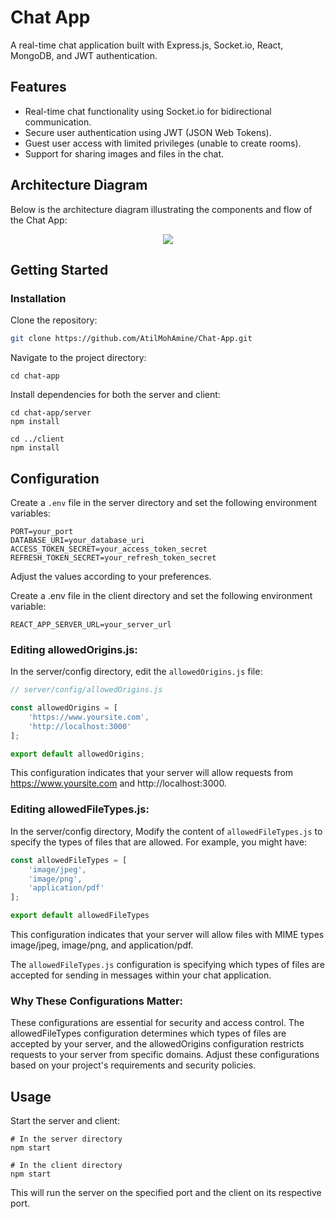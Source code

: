 # Chat App
A real-time chat application built with Express.js, Socket.io, React, MongoDB, and JWT authentication.

## Features
- Real-time chat functionality using Socket.io for bidirectional communication.
- Secure user authentication using JWT (JSON Web Tokens).
- Guest user access with limited privileges (unable to create rooms).
- Support for sharing images and files in the chat.

## Architecture Diagram
Below is the architecture diagram illustrating the components and flow of the Chat App:

<p align="center">
   <img src="https://github.com/AtilMohAmine/Chat-App/assets/86023602/d0745e82-a300-437e-ac79-b62b95ebf9d0">
</p>

## Getting Started

### Installation

Clone the repository:
```bash
git clone https://github.com/AtilMohAmine/Chat-App.git
```

Navigate to the project directory:
```bach
cd chat-app
```

Install dependencies for both the server and client:
```bach
cd chat-app/server
npm install

cd ../client
npm install
```

## Configuration

Create a `.env` file in the server directory and set the following environment variables:

```env
PORT=your_port
DATABASE_URI=your_database_uri
ACCESS_TOKEN_SECRET=your_access_token_secret
REFRESH_TOKEN_SECRET=your_refresh_token_secret
```
Adjust the values according to your preferences.

Create a .env file in the client directory and set the following environment variable:
```env
REACT_APP_SERVER_URL=your_server_url
```

### Editing allowedOrigins.js:

In the server/config directory, edit the `allowedOrigins.js` file:

```javascript
// server/config/allowedOrigins.js

const allowedOrigins = [
    'https://www.yoursite.com',
    'http://localhost:3000'
];

export default allowedOrigins;
```

This configuration indicates that your server will allow requests from https://www.yoursite.com and http://localhost:3000.

### Editing allowedFileTypes.js:

In the server/config directory, Modify the content of `allowedFileTypes.js` to specify the types of files that are allowed. For example, you might have:
```javascript
const allowedFileTypes = [
    'image/jpeg',
    'image/png',
    'application/pdf'
];

export default allowedFileTypes
```
This configuration indicates that your server will allow files with MIME types image/jpeg, image/png, and application/pdf.

The `allowedFileTypes.js` configuration is specifying which types of files are accepted for sending in messages within your chat application.

### Why These Configurations Matter:

These configurations are essential for security and access control. The allowedFileTypes configuration determines which types of files are accepted by your server, and the allowedOrigins configuration restricts requests to your server from specific domains. Adjust these configurations based on your project's requirements and security policies.

## Usage
Start the server and client:

```bach
# In the server directory
npm start

# In the client directory
npm start
```
This will run the server on the specified port and the client on its respective port.